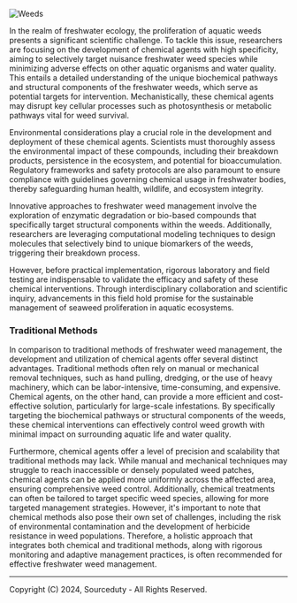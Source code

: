 ![Weeds](https://github.com/sourceduty/Freshwater_Weeds/assets/123030236/a8f0d811-7844-47fe-a1bc-37b92f66dd85)

In the realm of freshwater ecology, the proliferation of aquatic weeds presents a significant scientific challenge. To tackle this issue, researchers are focusing on the development of chemical agents with high specificity, aiming to selectively target nuisance freshwater weed species while minimizing adverse effects on other aquatic organisms and water quality. This entails a detailed understanding of the unique biochemical pathways and structural components of the freshwater weeds, which serve as potential targets for intervention. Mechanistically, these chemical agents may disrupt key cellular processes such as photosynthesis or metabolic pathways vital for weed survival.

Environmental considerations play a crucial role in the development and deployment of these chemical agents. Scientists must thoroughly assess the environmental impact of these compounds, including their breakdown products, persistence in the ecosystem, and potential for bioaccumulation. Regulatory frameworks and safety protocols are also paramount to ensure compliance with guidelines governing chemical usage in freshwater bodies, thereby safeguarding human health, wildlife, and ecosystem integrity.

Innovative approaches to freshwater weed management involve the exploration of enzymatic degradation or bio-based compounds that specifically target structural components within the weeds. Additionally, researchers are leveraging computational modeling techniques to design molecules that selectively bind to unique biomarkers of the weeds, triggering their breakdown process.

However, before practical implementation, rigorous laboratory and field testing are indispensable to validate the efficacy and safety of these chemical interventions. Through interdisciplinary collaboration and scientific inquiry, advancements in this field hold promise for the sustainable management of seaweed proliferation in aquatic ecosystems.

### Traditional Methods

In comparison to traditional methods of freshwater weed management, the development and utilization of chemical agents offer several distinct advantages. Traditional methods often rely on manual or mechanical removal techniques, such as hand pulling, dredging, or the use of heavy machinery, which can be labor-intensive, time-consuming, and expensive. Chemical agents, on the other hand, can provide a more efficient and cost-effective solution, particularly for large-scale infestations. By specifically targeting the biochemical pathways or structural components of the weeds, these chemical interventions can effectively control weed growth with minimal impact on surrounding aquatic life and water quality.

Furthermore, chemical agents offer a level of precision and scalability that traditional methods may lack. While manual and mechanical techniques may struggle to reach inaccessible or densely populated weed patches, chemical agents can be applied more uniformly across the affected area, ensuring comprehensive weed control. Additionally, chemical treatments can often be tailored to target specific weed species, allowing for more targeted management strategies. However, it's important to note that chemical methods also pose their own set of challenges, including the risk of environmental contamination and the development of herbicide resistance in weed populations. Therefore, a holistic approach that integrates both chemical and traditional methods, along with rigorous monitoring and adaptive management practices, is often recommended for effective freshwater weed management.

***
Copyright (C) 2024, Sourceduty - All Rights Reserved.
